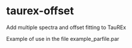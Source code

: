 # taurex-offset
Add multiple spectra and offset fitting to TauREx

Example of use in the file example_parfile.par



